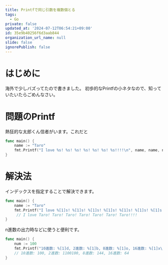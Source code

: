 ```yaml
---
title: Printfで同じ引数を複数個とる
tags:
  - Go
private: false
updated_at: '2024-07-12T06:54:21+09:00'
id: 35e9b40256f6d3aab844
organization_url_name: null
slide: false
ignorePublish: false
---
```

# はじめに

海外で少しバズってたので書きました。
初歩的なPrintfの小ネタなので、知っていたいたらごめんなさい。

# 問題のPrintf

熱狂的な太郎くん信者がいます。これだと

```go
func main() {
	name := "Taro"
	fmt.Printf("I love %s! %s! %s! %s! %s! %s! %s!!!!\n", name, name, name, name, name, name, name) 
}
```

# 解決法

インデックスを指定することで解決できます。

```go
func main() {
	name := "Taro"
	fmt.Printf("I love %[1]s! %[1]s! %[1]s! %[1]s! %[1]s! %[1]s! %[1]s!!!!\n", name)
     // I love Taro! Taro! Taro! Taro! Taro! Taro! Taro!!!!
}
```

n進数の出力時などに使うと便利です。

```go
func main() {
	num := 100
	fmt.Printf("10進数: %[1]d, 2進数: %[1]b, 8進数: %[1]o, 16進数: %[1]x\n", num)
    // 10進数: 100, 2進数: 1100100, 8進数: 144, 16進数: 64
}
```

